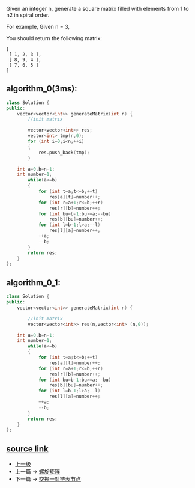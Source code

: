 <!-- 螺旋矩阵II -->

Given an integer n, generate a square matrix filled with elements from 1 to n2 in spiral order.

For example,
Given n = 3,

You should return the following matrix:
```
[
 [ 1, 2, 3 ],
 [ 8, 9, 4 ],
 [ 7, 6, 5 ]
]
```

## algorithm_0(3ms):
```c++
class Solution {
public:
    vector<vector<int>> generateMatrix(int n) {
        //init matrix

        vector<vector<int>> res;
        vector<int> tmp(n,0);
        for (int i=0;i<n;++i)
        {
            res.push_back(tmp);
        }

    int a=0,b=n-1;
    int number=1;
        while(a<=b)
        {
            for (int t=a;t<=b;++t)
                res[a][t]=number++;
            for (int r=a+1;r<=b;++r)
                res[r][b]=number++;
            for (int bu=b-1;bu>=a;--bu)
                res[b][bu]=number++;
            for (int l=b-1;l>a;--l)
                res[l][a]=number++;
            ++a;
            --b;
        }
        return res;
    }
};
```

## algorithm_0_1:

```c++
class Solution {
public:
    vector<vector<int>> generateMatrix(int n) {

        //init matrix
        vector<vector<int>> res(n,vector<int> (n,0));

    int a=0,b=n-1;
    int number=1;
        while(a<=b)
        {
            for (int t=a;t<=b;++t)
                res[a][t]=number++;
            for (int r=a+1;r<=b;++r)
                res[r][b]=number++;
            for (int bu=b-1;bu>=a;--bu)
                res[b][bu]=number++;
            for (int l=b-1;l>a;--l)
                res[l][a]=number++;
            ++a;
            --b;
        }
        return res;
    }
};
```


[source link](https://leetcode.com/problems/spiral-matrix-ii/discuss/)
---
- [上一级](README.md)
- 上一篇 -> [螺旋矩阵](Spiral_Matrix.md)
- 下一篇 -> [交换一对链表节点](Swap_Nodes_in_Pairs.md)
